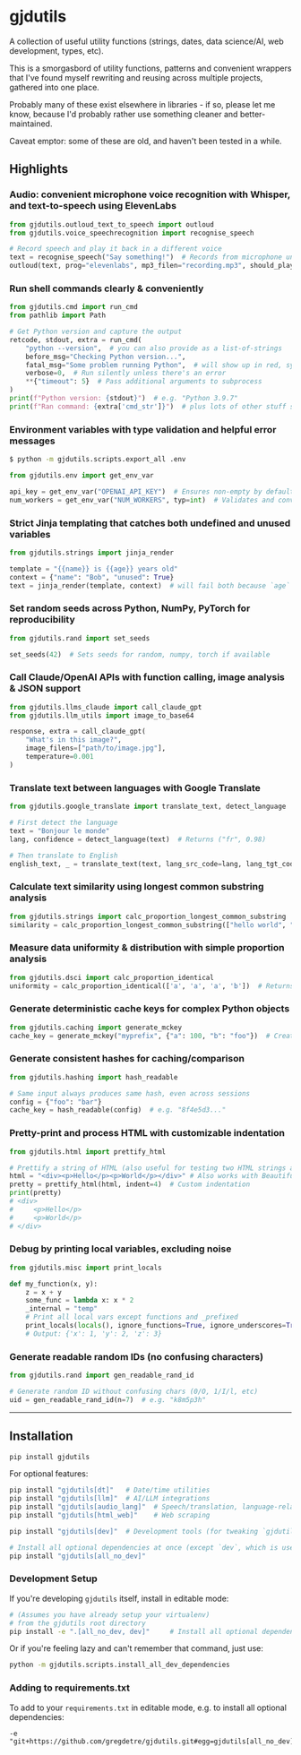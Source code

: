 # gjdutils

A collection of useful utility functions (strings, dates, data science/AI, web development, types, etc).

This is a smorgasbord of utility functions, patterns and convenient wrappers that I've found myself rewriting and reusing across multiple projects, gathered into one place.

Probably many of these exist elsewhere in libraries - if so, please let me know, because I'd probably rather use something cleaner and better-maintained.

Caveat emptor: some of these are old, and haven't been tested in a while.


## Highlights

### Audio: convenient microphone voice recognition with Whisper, and text-to-speech using ElevenLabs
```python
from gjdutils.outloud_text_to_speech import outloud
from gjdutils.voice_speechrecognition import recognise_speech

# Record speech and play it back in a different voice
text = recognise_speech("Say something!")  # Records from microphone until you press ENTER
outloud(text, prog="elevenlabs", mp3_filen="recording.mp3", should_play=True)  # Plays back what you said
```


### Run shell commands clearly & conveniently
```python
from gjdutils.cmd import run_cmd
from pathlib import Path

# Get Python version and capture the output
retcode, stdout, extra = run_cmd(
    "python --version",  # you can also provide as a list-of-strings
    before_msg="Checking Python version...",
    fatal_msg="Some problem running Python",  # will show up in red, sys.exit(1)
    verbose=0,  # Run silently unless there's an error
    **{"timeout": 5}  # Pass additional arguments to subprocess
)
print(f"Python version: {stdout}")  # e.g. "Python 3.9.7"
print(f"Ran command: {extra['cmd_str']}")  # plus lots of other stuff stored
```


### Environment variables with type validation and helpful error messages
```bash
$ python -m gjdutils.scripts.export_all .env
```

```python
from gjdutils.env import get_env_var

api_key = get_env_var("OPENAI_API_KEY")  # Ensures non-empty by default
num_workers = get_env_var("NUM_WORKERS", typ=int)  # Validates and converts to int
```

### Strict Jinja templating that catches both undefined and unused variables
```python
from gjdutils.strings import jinja_render

template = "{{name}} is {{age}} years old"
context = {"name": "Bob", "unused": True}
text = jinja_render(template, context)  # will fail both because `age` is missing and `unused` is superfluous
```


### Set random seeds across Python, NumPy, PyTorch for reproducibility
```python
from gjdutils.rand import set_seeds

set_seeds(42)  # Sets seeds for random, numpy, torch if available
```


### Call Claude/OpenAI APIs with function calling, image analysis & JSON support
```python
from gjdutils.llms_claude import call_claude_gpt
from gjdutils.llm_utils import image_to_base64

response, extra = call_claude_gpt(
    "What's in this image?",
    image_filens=["path/to/image.jpg"],
    temperature=0.001
)
```


### Translate text between languages with Google Translate
```python
from gjdutils.google_translate import translate_text, detect_language

# First detect the language
text = "Bonjour le monde"
lang, confidence = detect_language(text)  # Returns ("fr", 0.98)

# Then translate to English
english_text, _ = translate_text(text, lang_src_code=lang, lang_tgt_code="en")  # Returns "Hello world"
```


### Calculate text similarity using longest common substring analysis
```python
from gjdutils.strings import calc_proportion_longest_common_substring
similarity = calc_proportion_longest_common_substring(["hello world", "hello there"])  # Returns ~0.45 for "hello" match
```


### Measure data uniformity & distribution with simple proportion analysis
```python
from gjdutils.dsci import calc_proportion_identical
uniformity = calc_proportion_identical(['a', 'a', 'a', 'b'])  # Returns 0.75 (75% are 'a')
```


### Generate deterministic cache keys for complex Python objects
```python
from gjdutils.caching import generate_mckey
cache_key = generate_mckey("myprefix", {"a": 100, "b": "foo"})  # Creates deterministic cache key
```


### Generate consistent hashes for caching/comparison
```python
from gjdutils.hashing import hash_readable

# Same input always produces same hash, even across sessions
config = {"foo": "bar"}
cache_key = hash_readable(config)  # e.g. "8f4e5d3..."
```


### Pretty-print and process HTML with customizable indentation
```python
from gjdutils.html import prettify_html

# Prettify a string of HTML (also useful for testing two HTML strings are identical without caring about whitespace)
html = "<div><p>Hello</p><p>World</p></div>" # Also works with BeautifulSoup elements
pretty = prettify_html(html, indent=4)  # Custom indentation
print(pretty)
# <div>
#     <p>Hello</p>
#     <p>World</p>
# </div>
```


### Debug by printing local variables, excluding noise
```python
from gjdutils.misc import print_locals

def my_function(x, y):
    z = x + y
    some_func = lambda x: x * 2
    _internal = "temp"
    # Print all local vars except functions and _prefixed
    print_locals(locals(), ignore_functions=True, ignore_underscores=True)
    # Output: {'x': 1, 'y': 2, 'z': 3}
```


### Generate readable random IDs (no confusing characters)
```python
from gjdutils.rand import gen_readable_rand_id

# Generate random ID without confusing chars (0/O, 1/I/l, etc)
uid = gen_readable_rand_id(n=7)  # e.g. "k8m5p3h"
```

----

## Installation

```bash
pip install gjdutils
```

For optional features:
```bash
pip install "gjdutils[dt]"   # Date/time utilities
pip install "gjdutils[llm]"  # AI/LLM integrations
pip install "gjdutils[audio_lang]"  # Speech/translation, language-related
pip install "gjdutils[html_web]"    # Web scraping

pip install "gjdutils[dev]"  # Development tools (for tweaking `gjdutils` itself, e.g. pytest)

# Install all optional dependencies at once (except `dev`, which is used for developing `gjdutils` itself)
pip install "gjdutils[all_no_dev]"
```

### Development Setup

If you're developing `gjdutils` itself, install in editable mode:
```bash
# (Assumes you have already setup your virtualenv)
# from the gjdutils root directory
pip install -e ".[all_no_dev, dev]"     # Install all optional dependencies
```

Or if you're feeling lazy and can't remember that command, just use:

```bash
python -m gjdutils.scripts.install_all_dev_dependencies
```


### Adding to requirements.txt

To add to your `requirements.txt` in editable mode, e.g. to install all optional dependencies:
```text
-e "git+https://github.com/gregdetre/gjdutils.git#egg=gjdutils[all_no_dev]"
```
